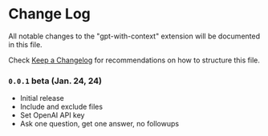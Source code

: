 # Change Log

All notable changes to the "gpt-with-context" extension will be documented in this file.

Check [Keep a Changelog](http://keepachangelog.com/) for recommendations on how to structure this file.

### `0.0.1` beta (Jan. 24, 24)

- Initial release
- Include and exclude files
- Set OpenAI API key
- Ask one question, get one answer, no followups
